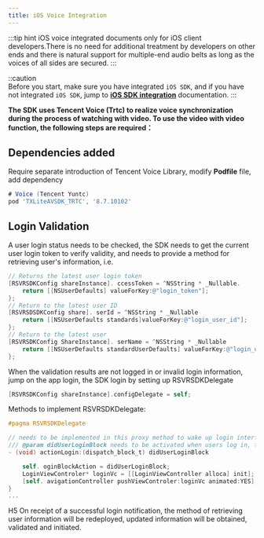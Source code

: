 ```yaml
---
title: iOS Voice Integration
---
```


:::tip hint
iOS voice integrated documents only for iOS client developers.There is no need for additional treatment by developers on other ends and there is natural support for multiple-end audio belts as long as the voices of all sides are secured.
:::

::caution  
Before you start, make sure you have integrated `iOS SDK`, and if you have not integrated `iOS SDK`, jump to **[iOS SDK integration](../../../../webview/app/iOS.md)** documentation.
:::


**The SDK uses Tencent Voice (Trtc) to realize voice synchronization during the process of watching with video. To use the video with video function, the following steps are required：**

## Dependencies added

Require separate introduction of Tencent Voice Library, modify **Podfile** file, add dependency

```groovy
# Voice (Tencent Yuntc)
pod 'TXLiteAVSDK_TRTC', '8.7.10102'
```

## Login Validation

A user login status needs to be checked, the SDK needs to get the current user login token to verify validity, and needs to provide a method for retrieving user's information, i.e.

```objectivec
// Returns the latest user login token
[RSVRSDKConfig shareInstance]. ccessToken = ^NSString * _Nullable.
    return [[NSUserDefaults] valueForKey:@"login_token"];
};
// Return to the latest user ID
[RSVRSDSDKConfig share]. serId = ^NSString * _Nullable
    return [[NSUserDefaults standards]valueForKey:@"login_user_id"];
};
// Return to the latest user
[RSVRSDKConfig ShareInstance]. serName = ^NSString * _Nullable
    return [[NSUserDefaults standardUserDefaults] valueForKey:@"login_user_name"];
};
```

When the validation results are not logged in or invalid login information, jump on the app login, the SDK login by setting up RSVRSDKDelegate

```objective-c
[RSVRSDKConfig shareInstance].configDelegate = self;
```

Methods to implement RSVRSDKDelegate:

```objectivec
#pagma RSVRSDKDelegate

// needs to be implemented in this proxy method to wake up login interface.
/// @param didUserLoginBlock needs to be activated when users log in, then use this block
- (void) actionLogin:(dispatch_block_t) didUserLoginBlock

    self. oginBlockAction = didUserLoginBlock;
    LoginViewControler* loginVc = [[LoginViewController alloca] init];
    [self. avigationController pushViewControler:loginVc animated:YES];
}
...
```

H5 On receipt of a successful login notification, the method of retrieving user information will be redeployed, updated information will be obtained, validated and initiated.


